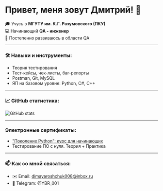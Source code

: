# Привет, меня зовут Дмитрий! 👋  

🎓 Учусь в **МГУТУ им. К.Г. Разумовского (ПКУ)**  
💻 Начинающий **QA - инженер**  
🚀 Постепенно развиваюсь в области QA 

---

### 🛠️ Навыки и инструменты:
- Теория тестирования  
- Тест-кейсы, чек-листы, баг-репорты  
- Postman, Git, MySQL  
- ЯП на базовом уровне: Python, C#, C++   

---

### 📈 GitHub статистика:

![GitHub stats](https://github-readme-stats.vercel.app/api?username=DeaMoN2108&show_icons=true&theme=radical)  

---

### Электронные сертификаты:
- ["Поколение Python": курс для начинающих](https://stepik.org/cert/1897938)
- Тестирование ПО с нуля. Теория + Практика

---

### 📫 Как со мной связаться:
- ✉️ Email: dimayaroshchuk008@inbox.ru
- 💼 Telegram: @YBR_001   
